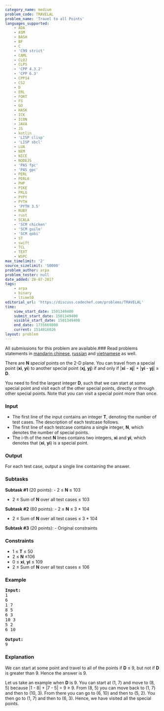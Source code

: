 ```yaml
---
category_name: medium
problem_code: TRAVELAL
problem_name: 'Travel to all Points'
languages_supported:
    - ADA
    - ASM
    - BASH
    - BF
    - C
    - 'C99 strict'
    - CAML
    - CLOJ
    - CLPS
    - 'CPP 4.3.2'
    - 'CPP 6.3'
    - CPP14
    - CS2
    - D
    - ERL
    - FORT
    - FS
    - GO
    - HASK
    - ICK
    - ICON
    - JAVA
    - JS
    - kotlin
    - 'LISP clisp'
    - 'LISP sbcl'
    - LUA
    - NEM
    - NICE
    - NODEJS
    - 'PAS fpc'
    - 'PAS gpc'
    - PERL
    - PERL6
    - PHP
    - PIKE
    - PRLG
    - PYPY
    - PYTH
    - 'PYTH 3.5'
    - RUBY
    - rust
    - SCALA
    - 'SCM chicken'
    - 'SCM guile'
    - 'SCM qobi'
    - ST
    - swift
    - TCL
    - TEXT
    - WSPC
max_timelimit: '2'
source_sizelimit: '50000'
problem_author: arpa
problem_tester: null
date_added: 28-07-2017
tags:
    - arpa
    - binary
    - ltime50
editorial_url: 'https://discuss.codechef.com/problems/TRAVELAL'
time:
    view_start_date: 1501349400
    submit_start_date: 1501349400
    visible_start_date: 1501349400
    end_date: 1735669800
    current: 1514816026
layout: problem
---
```

All submissions for this problem are available.### Read problems statements in [mandarin chinese](http://www.codechef.com/download/translated/LTIME50/mandarin/TRAVELAL.pdf), [russian](http://www.codechef.com/download/translated/LTIME50/russian/TRAVELAL.pdf) and [vietnamese](http://www.codechef.com/download/translated/LTIME50/vietnamese/TRAVELAL.pdf) as well.

There are **N** *special* points on the 2-D plane. You can travel from a special point (**xi**, **yi**) to another special point (**xj**, **yj**) if and only if |**xi** - **xj**| + |**yi** - **yj**| ≥ **D**.

You need to find the largest integer **D**, such that we can start at some special point and visit each of the other special points, directly or through other special points. Note that you can visit a special point more than once.

### Input

- The first line of the input contains an integer **T**, denoting the number of test cases. The description of each testcase follows.
- The first line of each testcase contains a single integer, **N**, which denotes the number of special points.
- The i-th of the next **N** lines contains two integers, **xi** and **yi**, which denotes that (**xi**, **yi**) is a special point.

### Output

For each test case, output a single line containing the answer.

### Subtasks

**Subtask #1** (20 points): - 2 ≤ **N** ≤ 103
- 2 ≤ Sum of **N** over all test cases ≤ 103

**Subtask #2** (60 points): - 2 ≤ **N** ≤ 3 \* 104
- 2 ≤ Sum of **N** over all test cases ≤ 3 \* 104

**Subtask #3** (20 points): - Original constraints

### Constraints

- 1 ≤ **T** ≤ 50
- 2 ≤ **N** ≤106
- 0 ≤ **xi**, **yi** ≤ 109
- 2 ≤ Sum of **N** over all test cases ≤ 106

### Example

<pre><b>Input:</b>
1
6
1 7
8 5
6 3
10 3
5 2
6 10

<b>Output:</b>
9
</pre>
### Explanation

We can start at some point and travel to all of the points if **D** ≤ 9, but not if **D** is greater than 9. Hence the answer is 9.

Let us take an example when **D** is 9. You can start at (1, 7) and move to (8, 5) because |1 - 8| + |7 - 5| = 9 ≥ 9. From (8, 5) you can move back to (1, 7) and then to (10, 3). From there you can go to (6, 10) and then to (5, 2). You then go to (1, 7) and then to (6, 3). Hence, we have visited all the special points.
